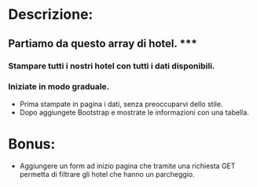 # Descrizione:

## Partiamo da questo array di hotel. *** 
### Stampare tutti i nostri hotel con tutti i dati disponibili.
### Iniziate in modo graduale. 
  - Prima stampate in pagina i dati, senza preoccuparvi dello stile. 
  - Dopo aggiungete Bootstrap e mostrate le informazioni con una tabella.


# Bonus:
- Aggiungere un form ad inizio pagina che tramite una richiesta GET permetta di filtrare gli hotel che hanno un parcheggio.